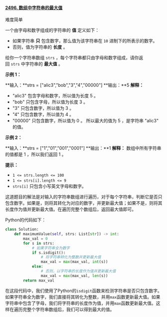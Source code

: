 #### [2496. 数组中字符串的最大值](https://leetcode.cn/problems/maximum-value-of-a-string-in-an-array/)

难度简单

一个由字母和数字组成的字符串的 **值** 定义如下：

- 如果字符串 **只** 包含数字，那么值为该字符串在 `10` 进制下的所表示的数字。
- 否则，值为字符串的 **长度** 。

给你一个字符串数组 `strs` ，每个字符串都只由字母和数字组成，请你返回 `strs` 中字符串的 **最大值** 。

**示例 1：**

**输入：**strs = ["alic3","bob","3","4","00000"]
**输出：**5
**解释：**

- "alic3" 包含字母和数字，所以值为长度 5 。
- "bob" 只包含字母，所以值为长度 3 。
- "3" 只包含数字，所以值为 3 。
- "4" 只包含数字，所以值为 4 。
- "00000" 只包含数字，所以值为 0 。
  所以最大的值为 5 ，是字符串 "alic3" 的值。

**示例 2：**

**输入：**strs = ["1","01","001","0001"]
**输出：**1
**解释：**
数组中所有字符串的值都是 1 ，所以我们返回 1 。

**提示：**

- `1 <= strs.length <= 100`
- `1 <= strs[i].length <= 9`
- `strs[i]` 只包含小写英文字母和数字。

这道题目的解法是对输入的字符串数组进行遍历，对于每个字符串，判断它是否只包含数字。如果是，则将其转化为对应的数字，并更新最大值；如果不是，则将其长度作为值并更新最大值。在遍历完整个数组后，返回最大值即可。

Python的代码如下：

```python
class Solution:
    def maximumValue(self, strs: List[str]) -> int:
        max_val = 0
        for s in strs:
            # 如果字符串全为数字
            if s.isdigit():
                # 将字符串转化为整数并更新最大值
                max_val = max(max_val, int(s))
            else:
                # 否则，以字符串的长度作为值并更新最大值
                max_val = max(max_val, len(s))
        return max_val
```

在这段代码中，我们使用了Python的`isdigit`函数来检测字符串是否只包含数字。如果字符串全为数字，我们直接将其转化为整数，并用`max`函数更新最大值。如果字符串中包含了字母，我们将字符串的长度作为值，并用`max`函数更新最大值。这样在遍历完整个字符串数组后，我们可以得到最大的值。
